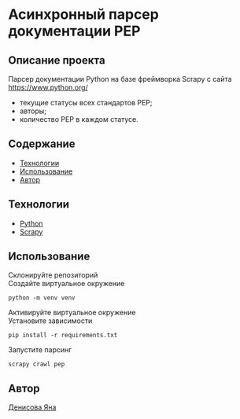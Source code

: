 # Асинхронный парсер документации PEP


## Описание проекта
Парсер документации Python на базе фреймворка Scrapy c сайта https://www.python.org/
- текущие статусы всех стандартов PEP;
- авторы;
- количество PEP в каждом статусе.


## Содержание
- [Технологии](#технологии)
- [Использование](#использование)
- [Автор](#автор)


## Технологии
- [Python](https://www.python.org/)
- [Scrapy](https://scrapy.org/)


## Использование
Склонируйте репозиторий  
Создайте виртуальное окружение 
```
python -m venv venv
```
Активируйте виртуальное окружение  
Установите зависимости 
```
pip install -r requirements.txt
```
Запустите парсинг
```
scrapy crawl pep
```

    
## Автор

[Денисова Яна](https://t.me/DenisovaYana)
